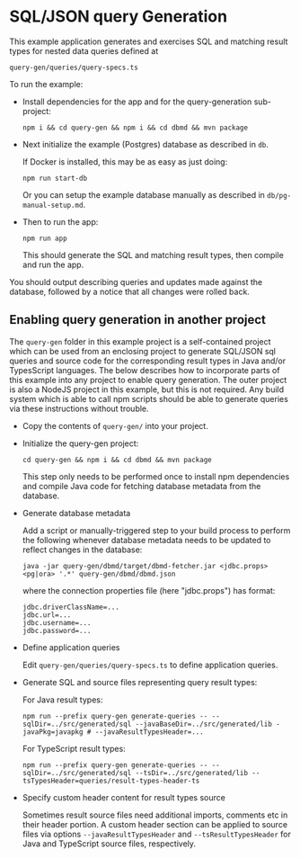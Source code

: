 # SQL/JSON query Generation
This example application generates and exercises SQL and matching result types for nested data queries
defined at

```query-gen/queries/query-specs.ts```

To run the example:

- Install dependencies for the app and for the query-generation sub-project:
  ```
  npm i && cd query-gen && npm i && cd dbmd && mvn package
  ```

- Next initialize the example (Postgres) database as described in `db`.
  
  If Docker is installed, this may be as easy as just doing:
  ```
  npm run start-db
  ```
  Or you can setup the example database manually as described in `db/pg-manual-setup.md`.

- Then to run the app:
  ```
  npm run app
  ```
  This should generate the SQL and matching result types, then compile and run the app.

You should output describing queries and updates made against the database, followed by a notice
that all changes were rolled back.

## Enabling query generation in another project

The `query-gen` folder in this example project is a self-contained project which can be
used from an enclosing project to generate SQL/JSON sql queries and source code
for the corresponding result types in Java and/or TypesScript languages.
The below describes how to incorporate parts of this example into any project to enable
query generation. The outer project is also a NodeJS project in this example, but this is
not required. Any build system which is able to call npm scripts should be able to generate
queries via these instructions without trouble.

- Copy the contents of `query-gen/` into your project.

- Initialize the query-gen project:
  ```
  cd query-gen && npm i && cd dbmd && mvn package
  ```
  This step only needs to be performed once to install npm dependencies and compile Java code for
  fetching database metadata from the database.

- Generate database metadata
  
  Add a script or manually-triggered step to your build process to perform the following whenever database
  metadata needs to be updated to reflect changes in the database:
  ```
  java -jar query-gen/dbmd/target/dbmd-fetcher.jar <jdbc.props> <pg|ora> '.*' query-gen/dbmd/dbmd.json
  ```
  where the connection properties file (here "jdbc.props") has format:
  ```
  jdbc.driverClassName=...
  jdbc.url=...
  jdbc.username=...
  jdbc.password=...
  ```

- Define application queries

  Edit `query-gen/queries/query-specs.ts` to define application queries.


- Generate SQL and source files representing query result types:

  For Java result types:
  
  ```
  npm run --prefix query-gen generate-queries -- --sqlDir=../src/generated/sql --javaBaseDir=../src/generated/lib -javaPkg=javapkg # --javaResultTypesHeader=...
  ```

  For TypeScript result types:
  
  ```
  npm run --prefix query-gen generate-queries -- --sqlDir=../src/generated/sql --tsDir=../src/generated/lib --tsTypesHeader=queries/result-types-header-ts
  ```
  

- Specify custom header content for result types source

  Sometimes result source files need additional imports, comments etc in their header portion. A custom
  header section can be applied to source files via options `--javaResultTypesHeader` and
  `--tsResultTypesHeader` for Java and TypeScript source files, respectively.

